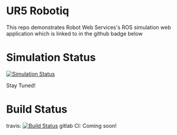 # UR5 Robotiq
This repo demonstrates Robot Web Services's ROS simulation web application which is linked to in the github badge below

# Simulation Status
[![Simulation Status](https://robotwebservices.com/githubapp/robotwebservices/ur5_robotiq.svg)](https://robotwebservices.com/githubapp/robotwebservices/ur5_robotiq)

Stay Tuned!

# Build Status
travis: [![Build Status](https://travis-ci.org/RobotWebServices/ur5_robotiq.svg?branch=master)](https://travis-ci.org/RobotWebServices/ur5_robotiq)
gitlab CI: Coming soon!



